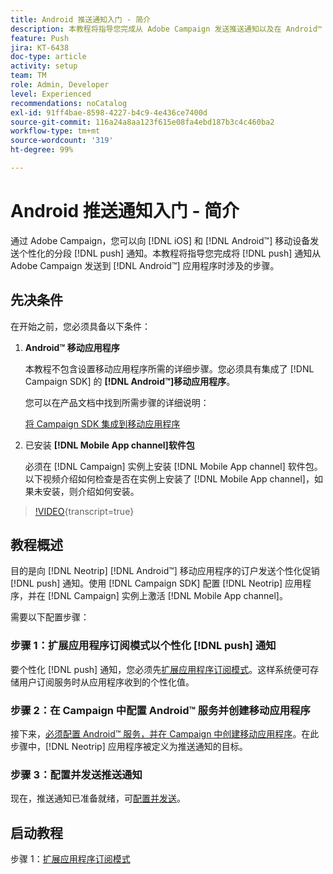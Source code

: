 ```yaml
---
title: Android 推送通知入门 - 简介
description: 本教程将指导您完成从 Adobe Campaign 发送推送通知以及在 Android™ 应用程序中接收这些通知所涉及的步骤。
feature: Push
jira: KT-6438
doc-type: article
activity: setup
team: TM
role: Admin, Developer
level: Experienced
recommendations: noCatalog
exl-id: 91ff4bae-8598-4227-b4c9-4e436ce7400d
source-git-commit: 116a24a8aa123f615e08fa4ebd187b3c4c460ba2
workflow-type: tm+mt
source-wordcount: '319'
ht-degree: 99%

---
```


# Android 推送通知入门 - 简介

通过 Adobe Campaign，您可以向 [!DNL iOS] 和 [!DNL Android™] 移动设备发送个性化的分段 [!DNL push] 通知。本教程将指导您完成将 [!DNL push] 通知从 Adobe Campaign 发送到 [!DNL Android™] 应用程序时涉及的步骤。

## 先决条件

在开始之前，您必须具备以下条件：

1) **Android™ 移动应用程序**

   本教程不包含设置移动应用程序所需的详细步骤。您必须具有集成了 [!DNL Campaign SDK] 的 **[!DNL Android™]移动应用程序**。

   您可以在产品文档中找到所需步骤的详细说明：

   [将 Campaign SDK 集成到移动应用程序](https://experienceleague.adobe.com/docs/campaign-classic/using/sending-messages/sending-push-notifications/integrating-campaign-sdk-into-the-mobile-application.html?lang=zh-Hans)

2) 已安装 **[!DNL Mobile App channel]软件包**

   必须在 [!DNL Campaign] 实例上安装 [!DNL Mobile App channel] 软件包。以下视频介绍如何检查是否在实例上安装了 [!DNL Mobile App channel]，如果未安装，则介绍如何安装。

>[!VIDEO](https://video.tv.adobe.com/v/326544?quality=12&learn=on){transcript=true}

## 教程概述

目的是向 [!DNL Neotrip] [!DNL Android™] 移动应用程序的订户发送个性化促销 [!DNL push] 通知。使用 [!DNL Campaign SDK] 配置 [!DNL Neotrip] 应用程序，并在 [!DNL Campaign] 实例上激活 [!DNL Mobile App channel]。

需要以下配置步骤：

### 步骤 1：扩展应用程序订阅模式以个性化 [!DNL push] 通知

要个性化 [!DNL push] 通知，您必须先[扩展应用程序订阅模式](/help/tutorial-get-started-with-push-notifications-for-android/extend-the-app-subscription-schema.md)。这样系统便可存储用户订阅服务时从应用程序收到的个性化值。

### 步骤 2：在 Campaign 中配置 Android™ 服务并创建移动应用程序

接下来，[必须配置 Android™ 服务，并在 Campaign 中创建移动应用程序](/help/tutorial-get-started-with-push-notifications-for-android/configure-an-android-service-in-campaign.md)。在此步骤中，[!DNL Neotrip] 应用程序被定义为推送通知的目标。

### 步骤 3：配置并发送推送通知

现在，推送通知已准备就绪，可[配置并发送](/help/tutorial-get-started-with-push-notifications-for-android/configure-and-send-push-notifications.md)。

## 启动教程

步骤 1：[扩展应用程序订阅模式](/help/tutorial-get-started-with-push-notifications-for-android/extend-the-app-subscription-schema.md)
